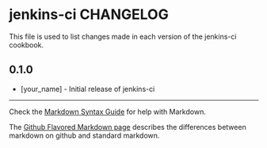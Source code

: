 # jenkins-ci CHANGELOG

This file is used to list changes made in each version of the jenkins-ci cookbook.

## 0.1.0
- [your_name] - Initial release of jenkins-ci

- - -
Check the [Markdown Syntax Guide](http://daringfireball.net/projects/markdown/syntax) for help with Markdown.

The [Github Flavored Markdown page](http://github.github.com/github-flavored-markdown/) describes the differences between markdown on github and standard markdown.

